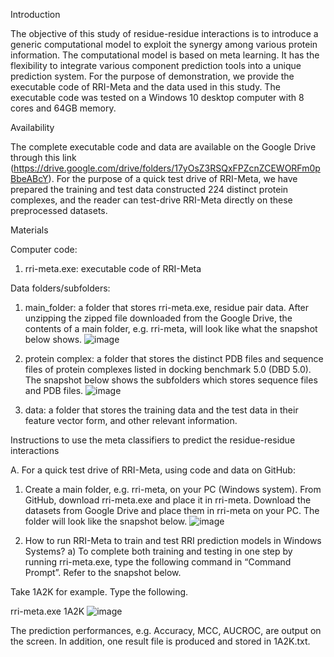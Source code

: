 Introduction

The objective of this study of residue-residue interactions is to introduce a generic computational model to exploit the synergy among various protein information. The computational model is based on meta learning. It has the flexibility to integrate various component prediction tools into a unique prediction system. 
For the purpose of demonstration, we provide the executable code of RRI-Meta and the data used in this study. The executable code was tested on a Windows 10 desktop computer with 8 cores and 64GB memory.


Availability

 The complete executable code and data are available on the Google Drive through this link (https://drive.google.com/drive/folders/17yOsZ3RSQxFPZcnZCEWORFm0pBbeABcY). For the purpose of a quick test drive of RRI-Meta, we have prepared the training and test data constructed 224 distinct protein complexes, and the reader can test-drive RRI-Meta directly on these preprocessed datasets.


Materials

Computer code:

1.	rri-meta.exe: executable code of RRI-Meta

Data folders/subfolders:

1.	main_folder: a folder that stores rri-meta.exe, residue pair data. After unzipping the zipped file downloaded from the Google Drive, the contents of a main folder, e.g. rri-meta, will look like what the snapshot below shows. 
![image](https://user-images.githubusercontent.com/46346202/112778806-ed334400-9077-11eb-9c12-a7870a9f389d.png)
 
 

2.	protein complex: a folder that stores the distinct PDB files and sequence files of protein complexes listed in docking benchmark 5.0 (DBD 5.0). The snapshot below shows the subfolders which stores sequence files and PDB files.
![image](https://user-images.githubusercontent.com/46346202/112778824-fa503300-9077-11eb-9cd2-28b47a40c7bf.png)

 

3.	data: a folder that stores the training data and the test data in their feature vector form, and other relevant information.


Instructions to use the meta classifiers to predict the residue-residue interactions

A. For a quick test drive of RRI-Meta, using code and data on GitHub:

1.	Create a main folder, e.g. rri-meta, on your PC (Windows system). From GitHub, download rri-meta.exe and place it in rri-meta. Download the datasets from Google Drive and place them in rri-meta on your PC. The folder will look like the snapshot below. 
![image](https://user-images.githubusercontent.com/46346202/112778854-0b00a900-9078-11eb-8831-19d7a3ddab58.png)



2.	How to run RRI-Meta to train and test RRI prediction models in Windows Systems?
a)	To complete both training and testing in one step by running rri-meta.exe, type the following command in “Command Prompt”. Refer to the snapshot below.

Take 1A2K for example. Type the following.

rri-meta.exe 1A2K
![image](https://user-images.githubusercontent.com/46346202/112778874-1522a780-9078-11eb-84bf-83cb6d663869.png)

 

The prediction performances, e.g. Accuracy, MCC, AUCROC, are output on the screen. In addition, one result file is produced and stored in 1A2K.txt.


 




